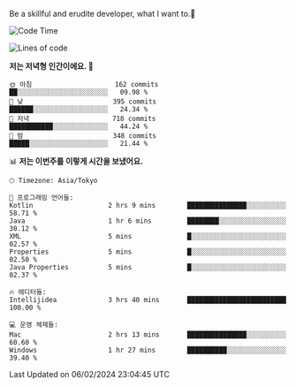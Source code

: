 Be a skillful and erudite developer, what I want to.👶

<!--START_SECTION:waka-->
![Code Time](http://img.shields.io/badge/Code%20Time-429%20hrs%2038%20mins-blue)

![Lines of code](https://img.shields.io/badge/%EC%A0%80%EB%8A%94%20%EC%97%AC%ED%83%9C%EA%B9%8C%EC%A7%80%20-756.5%20thousand%20%EC%A4%84%EC%9D%98%20%EC%BD%94%EB%93%9C%EB%A5%BC%20%EC%9E%91%EC%84%B1%ED%96%88%EC%96%B4%EC%9A%94.-blue)

**저는 저녁형 인간이에요. 🦉** 

```text
🌞 아침                     162 commits         ██░░░░░░░░░░░░░░░░░░░░░░░   09.98 % 
🌆 낮　                     395 commits         ██████░░░░░░░░░░░░░░░░░░░   24.34 % 
🌃 저녁                     718 commits         ███████████░░░░░░░░░░░░░░   44.24 % 
🌙 밤　                     348 commits         █████░░░░░░░░░░░░░░░░░░░░   21.44 % 
```


📊 **저는 이번주를 이렇게 시간을 보냈어요.** 

```text
🕑︎ Timezone: Asia/Tokyo

💬 프로그래밍 언어들: 
Kotlin                   2 hrs 9 mins        ███████████████░░░░░░░░░░   58.71 % 
Java                     1 hr 6 mins         ████████░░░░░░░░░░░░░░░░░   30.12 % 
XML                      5 mins              █░░░░░░░░░░░░░░░░░░░░░░░░   02.57 % 
Properties               5 mins              █░░░░░░░░░░░░░░░░░░░░░░░░   02.50 % 
Java Properties          5 mins              █░░░░░░░░░░░░░░░░░░░░░░░░   02.37 % 

🔥 에디터들: 
Intellijidea             3 hrs 40 mins       █████████████████████████   100.00 % 

💻 운영 체제들: 
Mac                      2 hrs 13 mins       ███████████████░░░░░░░░░░   60.60 % 
Windows                  1 hr 27 mins        ██████████░░░░░░░░░░░░░░░   39.40 % 
```


 Last Updated on 06/02/2024 23:04:45 UTC
<!--END_SECTION:waka-->
